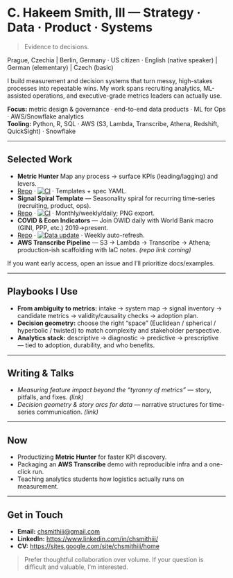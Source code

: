 # C. Hakeem Smith, III — Strategy · Data · Product · Systems
> Evidence to decisions.

Prague, Czechia | Berlin, Germany · US citizen · English (native speaker) | German (elementary) | Czech (basic)

I build measurement and decision systems that turn messy, high-stakes processes into repeatable wins. My work spans recruiting analytics, ML-assisted operations, and executive-grade metrics leaders can actually use.

**Focus:** metric design & governance · end-to-end data products · ML for Ops · AWS/Snowflake analytics  
**Tooling:** Python, R, SQL · AWS (S3, Lambda, Transcribe, Athena, Redshift, QuickSight) · Snowflake

---

## Selected Work

- **Metric Hunter** Map any process → surface KPIs (leading/lagging) and levers.
-   [Repo](https://github.com/chsmithiii/metric-hunter) · [![CI](https://github.com/chsmithiii/metric-hunter/actions/workflows/ci.yml/badge.svg)](https://github.com/chsmithiii/metric-hunter/actions/workflows/ci.yml) · Templates + spec YAML.
- **Signal Spiral Template**  — Seasonality spiral for recurring time-series (recruiting, product, ops).
-   [Repo](https://github.com/chsmithiii/signal-spiral) · [![CI](https://github.com/chsmithiii/signal-spiral/actions/workflows/ci.yml/badge.svg)](https://github.com/chsmithiii/signal-spiral/actions/workflows/ci.yml) · Monthly/weekly/daily; PNG export.
- **COVID & Econ Indicators** — Join OWID daily with World Bank macro (GINI, PPP, etc.) 2019→present.
-   [Repo](https://github.com/chsmithiii/COVID_and_Econ_Indicators_by_Country) · [![Data update](https://github.com/chsmithiii/COVID_and_Econ_Indicators_by_Country/actions/workflows/update-data.yml/badge.svg)](https://github.com/chsmithiii/COVID_and_Econ_Indicators_by_Country/actions/workflows/update-data.yml) · Weekly auto-refresh.
- **AWS Transcribe Pipeline** — S3 → Lambda → Transcribe → Athena; production-ish scaffolding with IaC notes. *(repo link coming)*

If you want early access, open an issue and I’ll prioritize docs/examples.

---

## Playbooks I Use
- **From ambiguity to metrics:** intake → system map → signal inventory → candidate metrics → validity/causality checks → adoption plan.  
- **Decision geometry:** choose the right “space” (Euclidean / spherical / hyperbolic / twisted) to match complexity and stakeholder perspective.  
- **Analytics stack:** descriptive → diagnostic → predictive → prescriptive — tied to adoption, durability, and who benefits.

---

## Writing & Talks
- *Measuring feature impact beyond the “tyranny of metrics”* — story, pitfalls, and fixes. *(link)*
- *Decision geometry & story arcs for data* — narrative structures for time-series communication. *(link)*

---

## Now
- Productizing **Metric Hunter** for faster KPI discovery.  
- Packaging an **AWS Transcribe** demo with reproducible infra and a one-click run.  
- Teaching analytics students how logistics actually runs on measurement.

---

## Get in Touch
- **Email:** chsmithiii@gmail.com  
- **LinkedIn:** https://www.linkedin.com/in/chsmithiii/  
- **CV:** https://sites.google.com/site/chsmithiii/home

> Prefer thoughtful collaboration over volume. If your question is difficult and valuable, I’m interested.
